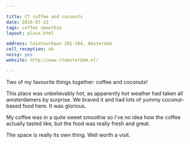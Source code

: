 ```yaml
---

title: CT coffee and coconuts
date: 2016-07-23
tags: coffee smoothie
layout: place.html

address: Ceintuurbaan 282-284, Amsterdam
cell_reception: ok
noisy: yes
website: http://www.ctamsterdam.nl/

---
```


Two of my favourite things together: coffee and coconuts!

This place was unbelievably hot, as apparently hot weather had taken all amsterdamers by surprise. We braved it and had lots of yummy coconut-based food here. It was glorious.

My coffee was in a quite sweet smoothie so I've no idea how the coffee actually tasted like, but the food was really fresh and great.

The space is really its own thing. Well worth a visit.
